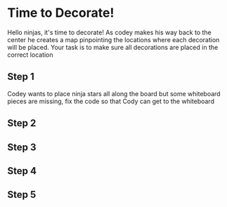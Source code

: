 # Time to Decorate!
Hello ninjas, it's time to decorate! As codey makes his way back to the center he creates a map pinpointing the locations where each decoration will be placed. Your task is to make sure all decorations are placed in the correct location
## Step 1
Codey wants to place ninja stars all along the board but some whiteboard pieces are missing, fix the code so that Cody can get to the whiteboard
## Step 2

## Step 3

## Step 4

## Step 5

